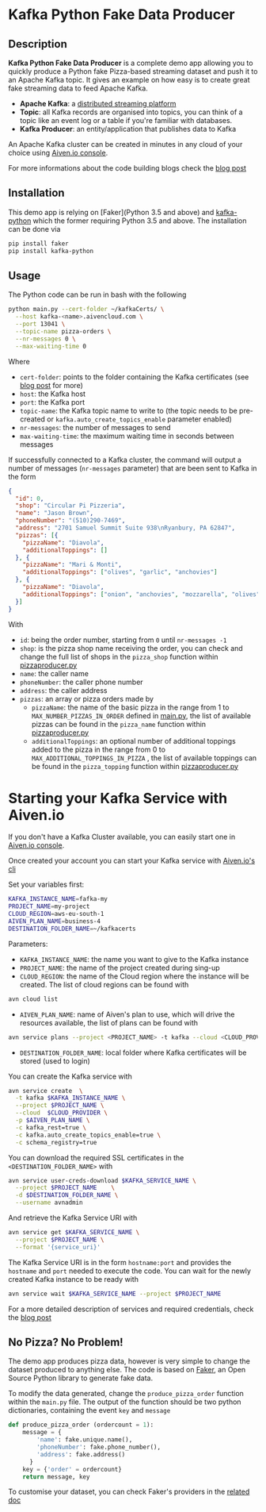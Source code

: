 # Kafka Python Fake Data Producer

## Description

**Kafka Python Fake Data Producer** is a complete demo app allowing you to quickly produce a Python fake Pizza-based streaming dataset and push it to an Apache Kafka topic. It gives an example on how easy is to create great fake streaming data to feed Apache Kafka.

* **Apache Kafka**: a [distributed streaming platform](https://kafka.apache.org/)
* **Topic**: all Kafka records are organised into topics, you can think of a topic like an event log or a table if you're familiar with databases.
* **Kafka Producer**: an entity/application that publishes data to Kafka

An Apache Kafka cluster can be created in minutes in any cloud of your choice using [Aiven.io console](https://console.aiven.io/signup?utm_source=github&utm_medium=organic&utm_campaign=blog_art&utm_content=post).

For more informations about the code building blogs check the [blog post](blogs.aiven.io)


## Installation
This demo app is relying on [Faker](Python 3.5 and above) and [kafka-python](https://kafka-python.readthedocs.io/en/master/usage.html) which the former requiring Python 3.5 and above.
The installation can be done via

```bash
pip install faker
pip install kafka-python
```

## Usage

The Python code can be run in bash with the following

```bash
python main.py --cert-folder ~/kafkaCerts/ \
  --host kafka-<name>.aivencloud.com \
  --port 13041 \
  --topic-name pizza-orders \
  --nr-messages 0 \
  --max-waiting-time 0
```
Where
* `cert-folder`: points to the folder containing the Kafka certificates (see [blog post]() for more)
* `host`: the Kafka host
* `port`: the Kafka port
* `topic-name`: the Kafka topic name to write to (the topic needs to be pre-created or `kafka.auto_create_topics_enable` parameter enabled)
* `nr-messages`: the number of messages to send
* `max-waiting-time`: the maximum waiting time in seconds between messages

If successfully connected to a Kafka cluster, the command will output a number of messages (`nr-messages` parameter) that are been sent to Kafka in the form

```json
{
  "id": 0,
  "shop": "Circular Pi Pizzeria",
  "name": "Jason Brown",
  "phoneNumber": "(510)290-7469",
  "address": "2701 Samuel Summit Suite 938\nRyanbury, PA 62847",
  "pizzas": [{
    "pizzaName": "Diavola",
    "additionalToppings": []
  }, {
    "pizzaName": "Mari & Monti",
    "additionalToppings": ["olives", "garlic", "anchovies"]
  }, {
    "pizzaName": "Diavola",
    "additionalToppings": ["onion", "anchovies", "mozzarella", "olives"]
  }]
}
```

With
* `id`: being the order number, starting from `0` until `nr-messages -1`
* `shop`: is the pizza shop name receiving the order, you can check and change the full list of shops in the `pizza_shop` function within [pizzaproducer.py](pizzaproducer.py)
* `name`: the caller name
* `phoneNumber`: the caller phone number
* `address`: the caller address
* `pizzas`: an array or pizza orders made by
  * `pizzaName`: the name of the basic pizza in the range from 1 to `MAX_NUMBER_PIZZAS_IN_ORDER` defined in [main.py](main.py), the list of available pizzas can be found in the `pizza_name` function within [pizzaproducer.py](pizzaproducer.py)
  * `additionalToppings`: an optional number of additional toppings added to the pizza in the range from 0 to `MAX_ADDITIONAL_TOPPINGS_IN_PIZZA` , the list of available toppings can be found in the `pizza_topping` function within [pizzaproducer.py](pizzaproducer.py)

# Starting your Kafka Service with Aiven.io

If you don't have a Kafka Cluster available, you can easily start one in [Aiven.io console](https://console.aiven.io/signup?utm_source=github&utm_medium=organic&utm_campaign=blog_art&utm_content=post).

Once created your account you can start your Kafka service with [Aiven.io's cli](https://github.com/aiven/aiven-client)

Set your variables first:
```bash
KAFKA_INSTANCE_NAME=fafka-my
PROJECT_NAME=my-project
CLOUD_REGION=aws-eu-south-1
AIVEN_PLAN_NAME=business-4
DESTINATION_FOLDER_NAME=~/kafkacerts
```
Parameters:
* `KAFKA_INSTANCE_NAME`: the name you want to give to the Kafka instance
* `PROJECT_NAME`: the name of the project created during sing-up
* `CLOUD_REGION`: the name of the Cloud region where the instance will be created. The list of cloud regions can be found
 with
```bash
avn cloud list
```
* `AIVEN_PLAN_NAME`: name of Aiven's plan to use, which will drive the resources available, the list of plans can be found with
```bash
avn service plans --project <PROJECT_NAME> -t kafka --cloud <CLOUD_PROVIDER>
```
* `DESTINATION_FOLDER_NAME`: local folder where Kafka certificates will be stored (used to login)

You can create the Kafka service with

```bash
avn service create  \
  -t kafka $KAFKA_INSTANCE_NAME \
  --project $PROJECT_NAME \
  --cloud  $CLOUD_PROVIDER \
  -p $AIVEN_PLAN_NAME \
  -c kafka_rest=true \
  -c kafka.auto_create_topics_enable=true \
  -c schema_registry=true
```

You can download the required SSL certificates in the `<DESTINATION_FOLDER_NAME>` with

```bash
avn service user-creds-download $KAFKA_SERVICE_NAME \
  --project $PROJECT_NAME    \
  -d $DESTINATION_FOLDER_NAME \
  --username avnadmin
```

And retrieve the Kafka Service URI with

```bash
avn service get $KAFKA_SERVICE_NAME \
  --project $PROJECT_NAME \
  --format '{service_uri}'
```

The Kafka Service URI is in the form `hostname:port` and provides the `hostname` and `port` needed to execute the code.
You can wait for the newly created Kafka instance to be ready with

```bash
avn service wait $KAFKA_SERVICE_NAME --project $PROJECT_NAME
```

For a more detailed description of services and required credentials, check the [blog post](blogs.aiven.io)

## No Pizza? No Problem!

The demo app produces pizza data, however is very simple to change the dataset produced to anything else.
The code is based on [Faker](https://faker.readthedocs.io/en/master/), an Open Source Python library to generate fake data.

To modify the data generated, change the `produce_pizza_order` function within the `main.py` file. The output of the function should be two python dictionaries, containing the event `key` and `message`

```python
def produce_pizza_order (ordercount = 1):
    message = {
        'name': fake.unique.name(),
        'phoneNumber': fake.phone_number(),
        'address': fake.address()
      }
    key = {'order' = ordercount}
    return message, key
```

To customise your dataset, you can check Faker's providers in the [related doc](https://faker.readthedocs.io/en/master/providers.html)
